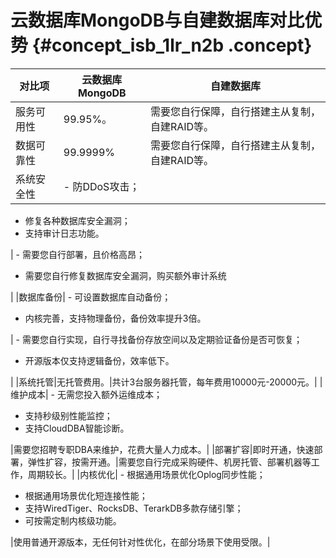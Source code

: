 # 云数据库MongoDB与自建数据库对比优势 {#concept_isb_1lr_n2b .concept}

|对比项|云数据库MongoDB|自建数据库|
|---|-----------|-----|
|服务可用性|99.95%。|需要您自行保障，自行搭建主从复制，自建RAID等。|
|数据可靠性|99.9999%|需要您自行保障，自行搭建主从复制，自建RAID等。|
|系统安全性| -   防DDoS攻击；
-   修复各种数据库安全漏洞；
-   支持审计日志功能。

 | -   需要您自行部署，且价格高昂；
-   需要您自行修复数据库安全漏洞，购买额外审计系统

 |
|数据库备份| -   可设置数据库自动备份；
-   内核完善，支持物理备份，备份效率提升3倍。

 | -   需要您自行实现，自行寻找备份存放空间以及定期验证备份是否可恢复；
-   开源版本仅支持逻辑备份，效率低下。

 |
|系统托管|无托管费用。|共计3台服务器托管，每年费用10000元-20000元。|
|维护成本| -   无需您投入额外运维成本；
-   支持秒级别性能监控；
-   支持CloudDBA智能诊断。

 |需要您招聘专职DBA来维护，花费大量人力成本。|
|部署扩容|即时开通，快速部署，弹性扩容，按需开通。|需要您自行完成采购硬件、机房托管、部署机器等工作，周期较长。|
|内核优化| -   根据通用场景优化Oplog同步性能；
-   根据通用场景优化短连接性能；
-   支持WiredTiger、RocksDB、TerarkDB多款存储引擎；
-   可按需定制内核级功能。

 |使用普通开源版本，无任何针对性优化，在部分场景下使用受限。|

